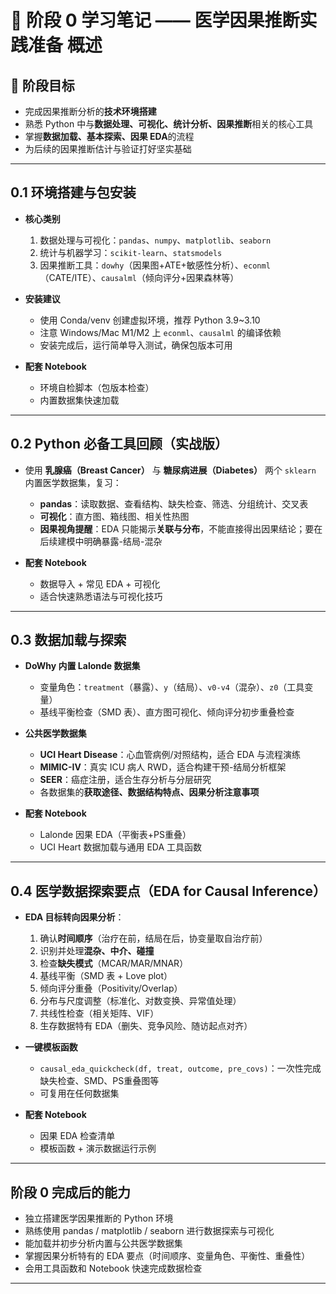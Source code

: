 # 📓 阶段 0 学习笔记 —— 医学因果推断实践准备 **概述**

## 🎯 阶段目标

* 完成因果推断分析的**技术环境搭建**
* 熟悉 Python 中与**数据处理、可视化、统计分析、因果推断**相关的核心工具
* 掌握**数据加载、基本探索、因果 EDA**的流程
* 为后续的因果推断估计与验证打好坚实基础

---

## 0.1 环境搭建与包安装

* **核心类别**

  1. 数据处理与可视化：`pandas`、`numpy`、`matplotlib`、`seaborn`
  2. 统计与机器学习：`scikit-learn`、`statsmodels`
  3. 因果推断工具：`dowhy`（因果图+ATE+敏感性分析）、`econml`（CATE/ITE）、`causalml`（倾向评分+因果森林等）

* **安装建议**

  * 使用 Conda/venv 创建虚拟环境，推荐 Python 3.9\~3.10
  * 注意 Windows/Mac M1/M2 上 `econml`、`causalml` 的编译依赖
  * 安装完成后，运行简单导入测试，确保包版本可用

* **配套 Notebook**

  * 环境自检脚本（包版本检查）
  * 内置数据集快速加载

---

## 0.2 Python 必备工具回顾（实战版）

* 使用 **乳腺癌（Breast Cancer）** 与 **糖尿病进展（Diabetes）** 两个 `sklearn` 内置医学数据集，复习：

  * **pandas**：读取数据、查看结构、缺失检查、筛选、分组统计、交叉表
  * **可视化**：直方图、箱线图、相关性热图
  * **因果视角提醒**：EDA 只能揭示**关联与分布**，不能直接得出因果结论；要在后续建模中明确暴露-结局-混杂

* **配套 Notebook**

  * 数据导入 + 常见 EDA + 可视化
  * 适合快速熟悉语法与可视化技巧

---

## 0.3 数据加载与探索

* **DoWhy 内置 Lalonde 数据集**

  * 变量角色：`treatment`（暴露）、`y`（结局）、`v0-v4`（混杂）、`z0`（工具变量）
  * 基线平衡检查（SMD 表）、直方图可视化、倾向评分初步重叠检查

* **公共医学数据集**

  * **UCI Heart Disease**：心血管病例/对照结构，适合 EDA 与流程演练
  * **MIMIC-IV**：真实 ICU 病人 RWD，适合构建干预-结局分析框架
  * **SEER**：癌症注册，适合生存分析与分层研究
  * 各数据集的**获取途径、数据结构特点、因果分析注意事项**

* **配套 Notebook**

  * Lalonde 因果 EDA（平衡表+PS重叠）
  * UCI Heart 数据加载与通用 EDA 工具函数

---

## 0.4 医学数据探索要点（EDA for Causal Inference）

* **EDA 目标转向因果分析**：

  1. 确认**时间顺序**（治疗在前，结局在后，协变量取自治疗前）
  2. 识别并处理**混杂、中介、碰撞**
  3. 检查**缺失模式**（MCAR/MAR/MNAR）
  4. 基线平衡（SMD 表 + Love plot）
  5. 倾向评分重叠（Positivity/Overlap）
  6. 分布与尺度调整（标准化、对数变换、异常值处理）
  7. 共线性检查（相关矩阵、VIF）
  8. 生存数据特有 EDA（删失、竞争风险、随访起点对齐）

* **一键模板函数**

  * `causal_eda_quickcheck(df, treat, outcome, pre_covs)`：一次性完成缺失检查、SMD、PS重叠图等
  * 可复用在任何数据集

* **配套 Notebook**

  * 因果 EDA 检查清单
  * 模板函数 + 演示数据运行示例

---

## 阶段 0 完成后的能力

* 独立搭建医学因果推断的 Python 环境
* 熟练使用 pandas / matplotlib / seaborn 进行数据探索与可视化
* 能加载并初步分析内置与公共医学数据集
* 掌握因果分析特有的 EDA 要点（时间顺序、变量角色、平衡性、重叠性）
* 会用工具函数和 Notebook 快速完成数据检查

---



